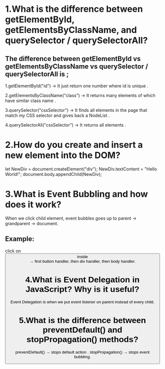 # 1.What is the difference between getElementById, getElementsByClassName, and querySelector / querySelectorAll?
## The difference between getElementById vs getElementsByClassName vs querySelector / querySelectorAll is ;

1.getElementById("id") → It just return one number where id is unique .

2.getElementsByClassName("class") → It returns many elements of which have similar class name .

3.querySelector("cssSelector") → It finds all elements in the page that match my CSS selector and gives back a NodeList .

4.querySelectorAll("cssSelector") → It returns all elements .

# 2.How do you create and insert a new element into the DOM?
let NewDiv = document.createElement("div");
NewDiv.textContent = "Hello World!";
document.body.appendChild(NewDiv);

# 3.What is Event Bubbling and how does it work?
When we click child element, event bubbles goes up to parent → grandparent → document.
## Example: 
click on <button> inside <div> → first button handler, then div handler, then body handler.

# 4.What is Event Delegation in JavaScript? Why is it useful?
Event Delegation is when we put event listener on parent instead of every child.

# 5.What is the difference between preventDefault() and stopPropagation() methods?
preventDefault() → stops default action .
stopPropagation() → stops event bubbling.
